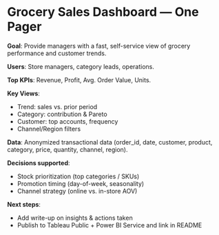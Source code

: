 # Grocery Sales Dashboard — One Pager

**Goal**: Provide managers with a fast, self-service view of grocery performance and customer trends.

**Users**: Store managers, category leads, operations.

**Top KPIs**: Revenue, Profit, Avg. Order Value, Units.

**Key Views**:
- Trend: sales vs. prior period
- Category: contribution & Pareto
- Customer: top accounts, frequency
- Channel/Region filters

**Data**: Anonymized transactional data (order_id, date, customer, product, category, price, quantity, channel, region).

**Decisions supported**:
- Stock prioritization (top categories / SKUs)
- Promotion timing (day-of-week, seasonality)
- Channel strategy (online vs. in-store AOV)

**Next steps**:
- Add write-up on insights & actions taken
- Publish to Tableau Public + Power BI Service and link in README

